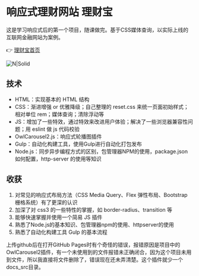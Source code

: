 # 响应式理财网站 理财宝
这是学习响应式后的第一个项目，随课做完。基于CSS媒体查询，以实际上线的互联网金融网站为案例。

👉 [理财宝首页](https://chasen8.github.io/licaibao/src/)

![N|Solid](http://m.qpic.cn/psb?/V14DPIsG3ADUGY/RDlg59Rk0ahDLKH9uJFuMnLBXZFODHtj1fmlS0n9RE0!/b/dJEAAAAAAAAA&bo=WAWAAgAAAAADJ90!&rf=viewer_4)

## 技术

- HTML：实现基本的 HTML 结构
- CSS：渐进增强 or 优雅降级；自己整理的 reset.css 来统一页面初始样式；相对单位 rem；媒体查询；清除浮动等
- JS：增加了一些特效，通过特效来改进用户体验；解决了一些浏览器兼容性问题；用 eslint 做 js 代码校验
- OwlCarousel2.js：响应式轮播图插件
- Gulp：自动化构建工具，使用Gulp进行自动化打包发布
- Node.js：同步异步编程方式的区别，包管理器NPM的使用，package.json 如何配置，http-server 的使用等知识


## 收获

1. 对常见的响应式布局方法（CSS Media Query、Flex 弹性布局、Bootstrap 栅格系统）有了更深的认识
2. 加深了对 css3 的一些特性的掌握，如 border-radius、transition 等
3. 能够快速掌握并使用一个简易 JS 插件
4. 熟悉了Node.js的基本知识、包管理器npm的使用、httpserver的使用
5. 熟悉了自动化构建工具 Gulp 的基本流程


上传github后在打开GitHub Pages时有个奇怪的错误，报错原因是项目中的OwlCarousel2插件，有一个未使用到的文件报错未正确闭合，因为这个项目未用到文件，所以我直接将文件删除了，错误现在还未弄清楚。这个插件就少一个docs_src目录。
